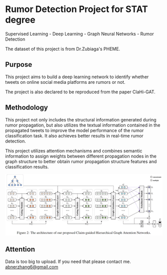 # Rumor Detection Project for STAT degree

Supervised Learning - Deep Learning - Graph Neural Networks - Rumor Detection

The dataset of this project is from Dr.Zubiaga's PHEME.

## Purpose

This project aims to build a deep learning network to identify whether tweets on online social media platforms are rumors or not.

The project is also declared to be reproduced from the paper ClaHi-GAT.

## Methodology

This project not only includes the structural information generated during rumor propagation, but also utilizes the textual information contained in the propagated tweets to improve the model performance of the rumor classification task. It also achieves better results in real-time rumor detection.

This project utilizes attention mechanisms and combines semantic information to assign weights between different propagation nodes in the graph structure to better obtain rumor propagation structure features and classification results.

![img.png](img.png)

## Attention

Data is too big to upload. If you need that please contact me. abnerzhang6@gmail.com